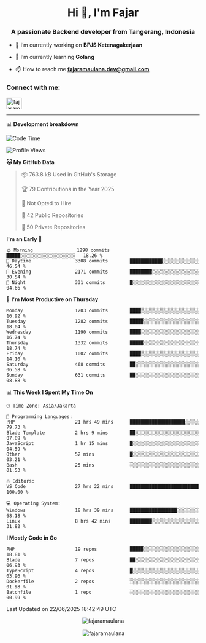 <h1 align="center">Hi 👋, I'm Fajar</h1>
<h3 align="center">A passionate Backend developer from Tangerang, Indonesia</h3>

<!-- <p align="left"> <img src="https://komarev.com/ghpvc/?username=fajaramaulana&label=Profile%20views&color=0e75b6&style=flat" alt="fajaramaulana" /> </p> -->

- 🔭 I’m currently working on **BPJS Ketenagakerjaan**

- 🌱 I’m currently learning **Golang**

- 📫 How to reach me **fajaramaulana.dev@gmail.com**

<h3 align="left">Connect with me:</h3>
<p align="left">
<a href="https://linkedin.com/in/fajar-agus-maulana-73533a180/" target="blank"><img align="center" src="https://raw.githubusercontent.com/rahuldkjain/github-profile-readme-generator/master/src/images/icons/Social/linked-in-alt.svg" alt="fajaramaulana" height="30" width="40" /></a>
</p>

-------

📊 **Development breakdown**
<!--START_SECTION:waka-->
![Code Time](http://img.shields.io/badge/Code%20Time-3%2C097%20hrs%2021%20mins-blue)

![Profile Views](http://img.shields.io/badge/Profile%20Views-0-blue)

**🐱 My GitHub Data** 

> 📦 763.8 kB Used in GitHub's Storage 
 > 
> 🏆 79 Contributions in the Year 2025
 > 
> 🚫 Not Opted to Hire
 > 
> 📜 42 Public Repositories 
 > 
> 🔑 50 Private Repositories 
 > 
**I'm an Early 🐤** 

```text
🌞 Morning                1298 commits        █████░░░░░░░░░░░░░░░░░░░░   18.26 % 
🌆 Daytime                3308 commits        ████████████░░░░░░░░░░░░░   46.54 % 
🌃 Evening                2171 commits        ████████░░░░░░░░░░░░░░░░░   30.54 % 
🌙 Night                  331 commits         █░░░░░░░░░░░░░░░░░░░░░░░░   04.66 % 
```
📅 **I'm Most Productive on Thursday** 

```text
Monday                   1203 commits        ████░░░░░░░░░░░░░░░░░░░░░   16.92 % 
Tuesday                  1282 commits        █████░░░░░░░░░░░░░░░░░░░░   18.04 % 
Wednesday                1190 commits        ████░░░░░░░░░░░░░░░░░░░░░   16.74 % 
Thursday                 1332 commits        █████░░░░░░░░░░░░░░░░░░░░   18.74 % 
Friday                   1002 commits        ████░░░░░░░░░░░░░░░░░░░░░   14.10 % 
Saturday                 468 commits         ██░░░░░░░░░░░░░░░░░░░░░░░   06.58 % 
Sunday                   631 commits         ██░░░░░░░░░░░░░░░░░░░░░░░   08.88 % 
```


📊 **This Week I Spent My Time On** 

```text
🕑︎ Time Zone: Asia/Jakarta

💬 Programming Languages: 
PHP                      21 hrs 49 mins      ████████████████████░░░░░   79.73 % 
Blade Template           2 hrs 9 mins        ██░░░░░░░░░░░░░░░░░░░░░░░   07.89 % 
JavaScript               1 hr 15 mins        █░░░░░░░░░░░░░░░░░░░░░░░░   04.59 % 
Other                    52 mins             █░░░░░░░░░░░░░░░░░░░░░░░░   03.21 % 
Bash                     25 mins             ░░░░░░░░░░░░░░░░░░░░░░░░░   01.53 % 

🔥 Editors: 
VS Code                  27 hrs 22 mins      █████████████████████████   100.00 % 

💻 Operating System: 
Windows                  18 hrs 39 mins      █████████████████░░░░░░░░   68.18 % 
Linux                    8 hrs 42 mins       ████████░░░░░░░░░░░░░░░░░   31.82 % 
```

**I Mostly Code in Go** 

```text
PHP                      19 repos            █████░░░░░░░░░░░░░░░░░░░░   18.81 % 
Blade                    7 repos             ██░░░░░░░░░░░░░░░░░░░░░░░   06.93 % 
TypeScript               4 repos             █░░░░░░░░░░░░░░░░░░░░░░░░   03.96 % 
Dockerfile               2 repos             ░░░░░░░░░░░░░░░░░░░░░░░░░   01.98 % 
Batchfile                1 repo              ░░░░░░░░░░░░░░░░░░░░░░░░░   00.99 % 
```




 Last Updated on 22/06/2025 18:42:49 UTC
<!--END_SECTION:waka-->
<p align="center"><img align="center" src="https://github-readme-stats.vercel.app/api/top-langs?username=fajaramaulana&show_icons=true&locale=en&layout=compact" alt="fajaramaulana" /></p>

<p align="center">&nbsp;<img align="center" src="https://github-readme-stats.vercel.app/api?username=fajaramaulana&show_icons=true&locale=en" alt="fajaramaulana" /></p>
